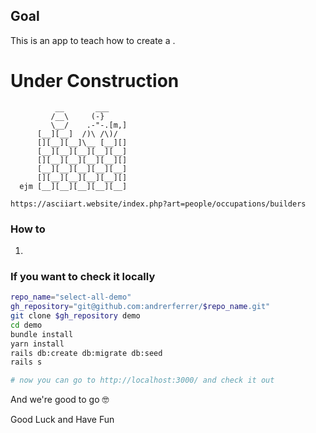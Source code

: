 ## Goal
This is an app to teach how to create a .

# Under Construction

```
          __       ___
         /__\     (-}
         \__/    .-"-.[m,]
      [__][__]  /)\ /\)/
      [][__][__]\__ [__][]
      [__][__][__][__][__]
      [][__][__][__][__][]
      [__][__][__][__][__]
      [][__][__][__][__][]
  ejm [__][__][__][__][__]

https://asciiart.website/index.php?art=people/occupations/builders

```

### How to

1. []()

### If you want to check it locally
```sh
repo_name="select-all-demo"
gh_repository="git@github.com:andrerferrer/$repo_name.git"
git clone $gh_repository demo
cd demo
bundle install
yarn install
rails db:create db:migrate db:seed
rails s

# now you can go to http://localhost:3000/ and check it out
```


And we're good to go 🤓

Good Luck and Have Fun


